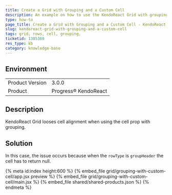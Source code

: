 ```yaml
---
title: Create a Grid with Grouping and a Custom Cell
description: An example on how to use the KendoReact Grid with grouping and custom cells.
type: how-to
page_title: Create a Grid with Grouping and a Custom Cell - KendoReact Grid
slug: kendoreact-grid-with-grouping-and-a-custom-cell
tags: grid, rows, cell, grouping,
ticketid: 1385369
res_type: kb
category: knowledge-base
---
```


## Environment

<table>
    <tbody>
	    <tr>
	    	<td>Product Version</td>
	    	<td>3.0.0</td>
	    </tr>
	    <tr>
	    	<td>Product</td>
	    	<td>Progress® KendoReact</td>
	    </tr>
    </tbody>
</table>


## Description

KendoReact Grid looses cell alignment when using the cell prop with grouping.

## Solution

In this case, the issue occurs because when the `rowType` is `groupHeader` the cell has to return null.

{% meta id:index height:600 %}
{% embed_file grid/grouping-with-custom-cell/app.jsx preview %}
{% embed_file grid/grouping-with-custom-cell/main.jsx %}
{% embed_file shared/shared-products.json %}
{% endmeta %}

